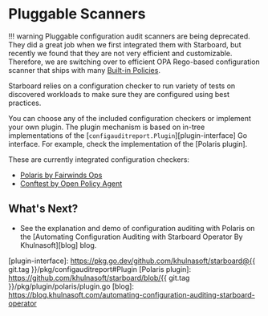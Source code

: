# Pluggable Scanners

!!! warning
    Pluggable configuration audit scanners are being deprecated. They did a great job when we first integrated them with
    Starboard, but recently we found that they are not very efficient and customizable. Therefore, we are switching
    over to efficient OPA Rego-based configuration scanner that ships with many [Built-in Policies].

Starboard relies on a configuration checker to run variety of tests on discovered workloads to make sure
they are configured using best practices.

You can choose any of the included configuration checkers or implement your own plugin. The plugin mechanism is based
on in-tree implementations of the [`configauditreport.Plugin`][plugin-interface] Go interface. For example, check the
implementation of the [Polaris plugin].

These are currently integrated configuration checkers:

* [Polaris by Fairwinds Ops](./polaris.md)
* [Conftest by Open Policy Agent](./conftest.md)

## What's Next?

* See the explanation and demo of configuration auditing with Polaris on the
  [Automating Configuration Auditing with Starboard Operator By Khulnasoft][blog] blog.

[Built-in Policies]: ./../built-in-policies.md
[plugin-interface]: https://pkg.go.dev/github.com/khulnasoft/starboard@{{ git.tag }}/pkg/configauditreport#Plugin
[Polaris plugin]: https://github.com/khulnasoft/starboard/blob/{{ git.tag }}/pkg/plugin/polaris/plugin.go
[blog]: https://blog.khulnasoft.com/automating-configuration-auditing-starboard-operator
